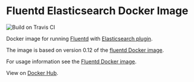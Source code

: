 # Fluentd Elasticsearch Docker Image

![Build on Travis CI][travis-ci]

Docker image for running [Fluentd][fluentd] with
[Elasticsearch plugin][fluentd-elasticsearch].

The image is based on version 0.12 of the [fluentd Docker image][docker-fluentd].

For usage information see the [Fluentd Docker image][docker-fluentd].

View on [Docker Hub][docker-hub].

[travis-ci]: https://travis-ci.org/superwatermelon/docker-fluentd-elasticsearch.svg?branch=master
[fluentd]: http://www.fluentd.org
[docker-fluentd]: https://hub.docker.com/r/fluent/fluentd
[fluentd-elasticsearch]: https://github.com/uken/fluent-plugin-elasticsearch
[docker-hub]: https://hub.docker.com/r/superwatermelon/fluentd-elasticsearch
